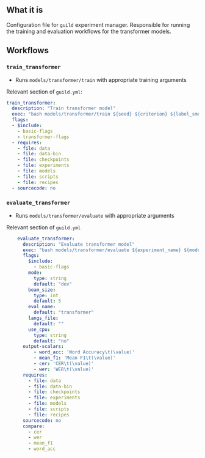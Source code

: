 ## What it is

Configuration file for `guild` experiment manager.
Responsible for running the training and evaluation workflows for the transformer models.

## Workflows

### `train_transformer`

- Runs `models/transformer/train` with appropriate training arguments

Relevant section of `guild.yml`:

```yaml
train_transformer:
  description: "Train transformer model"
  exec: "bash models/transformer/train ${seed} ${criterion} ${label_smoothing} ${optimizer} ${lr} ${lr_scheduler} ${warmup_init_lr} ${warmup_updates} ${clip_norm} ${max_update} ${save_interval} ${encoder_layers} ${encoder_attention_heads} ${decoder_layers} ${decoder_attention_heads} ${activation_fn} ${batch_size} ${p_dropout} ${decoder_embedding_dim} ${decoder_hidden_size} ${encoder_embedding_dim} ${encoder_hidden_size} ${experiment_name} ${validate_interval} ${validate_interval_updates} ${patience}"
  flags:
  - $include:
    - basic-flags
    - transformer-flags
  - requires:
    - file: data
    - file: data-bin
    - file: checkpoints
    - file: experiments
    - file: models
    - file: scripts
    - file: recipes
  - sourcecode: no
```

### `evaluate_transformer`

- Runs `models/transformer/evaluate` with appropriate arguments

Relevant section of `guild.yml`

```yaml
    evaluate_transformer:
      description: "Evaluate transformer model"
      exec: "bash models/transformer/evaluate ${experiment_name} ${mode} ${beam_size} ${seed} ${eval_name} ${langs_file} ${use_cpu}"
      flags:
        $include:
          - basic-flags
        mode:
          type: string
          default: "dev"
        beam_size:
          type: int
          default: 5
        eval_name:
          default: "transformer"
        langs_file:
          default: ""
        use_cpu:
          type: string
          default: "no"
      output-scalars:
          - word_acc: 'Word Accuracy\t(\value)'
          - mean_f1: 'Mean F1\t(\value)'
          - cer: 'CER\t(\value)'
          - wer: 'WER\t(\value)'
      requires:
        - file: data
        - file: data-bin
        - file: checkpoints
        - file: experiments
        - file: models
        - file: scripts
        - file: recipes
      sourcecode: no
      compare:
        - cer
        - wer
        - mean_f1
        - word_acc
```